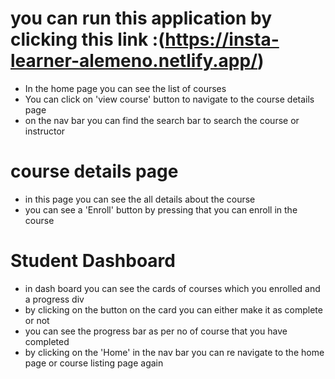 # you can run this application by clicking this link :(https://insta-learner-alemeno.netlify.app/)
- In the home page you can see the list of courses
- You can click on 'view course' button to navigate to the course details page
- on the nav bar you can find the search bar to search the course or instructor

# course details page
- in this page you can see the all details about the course 
- you can see a 'Enroll' button by pressing that you can enroll in the course

# Student Dashboard
- in dash board you can see the cards of courses which you enrolled and a progress div
- by clicking on the button on the card you can either make it as complete or not 
- you can see the progress bar as per no of course that you have completed 
- by clicking on the 'Home' in the nav bar you can re navigate to the home page or course listing page again 
